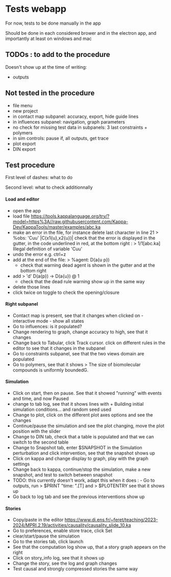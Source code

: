 # Tests webapp

For now, tests to be done manually in the app

Should be done in each considered brower and in the electron app, and importantly at least on windows and mac

## TODOs : to add to the procedure
Doesn't show up at the time of writing:
- outputs

## Not tested in the procedure
- file menu
- new project
- in contact map subpanel: accuracy, export, hide guide lines
- in influences subpanel: navigation, graph parameters
- no check for missing test data in subpanels: 3 last constraints + polymers
- in sim controls: pause if, all outputs, get trace
- plot export
- DIN export


## Test procedure

First level of dashes: what to do

Second level: what to check additionnally

#### Load and editor
- open the app
- load file https://tools.kappalanguage.org/try/?model=https%3A//raw.githubusercontent.com/Kappa-Dev/KappaTools/master/examples/abc.ka
- make an error in the file, for instance delete last character in line 21 > %obs: 'Cuu' |C(x1{u},x2{u})| 
  check that the error is displayed in the gutter, in the code underlined in red, at the bottom right : > 1/1[abc.ka] Illegal definition of variable 'Cuu' 
- undo the error e.g. ctrl+z
- add at the end of the file: > %agent: D(a{u p})
  - check that warning dead agent is shown in the gutter and at the bottom right
- add > 'd' D(a{p}) -> D(a{u}) @ 1
  - check that the dead rule warning show up in the same way
- delete those lines
- click twice on toggle to check the opening/closure

#### Right subpanel
- Contact map is present, see that it changes when clicked on - interactive mode - show all states
- Go to influences: is it populated?
- Change rendering to graph, change accuracy to high, see that it changes
- Change back to Tabular, click Track cursor. click on different rules in the editor to see that it changes in the subpanel
- Go to constraints subpanel, see that the two views domain are populated
- Go to polymers, see that it shows > The size of biomolecular compounds is uniformly boundedG.

#### Simulation
- Click on start, then on pause. See that it showed "running" with events and time, and now Paused
- change to tab log, see that it shows lines with + Building initial simulation conditions...   and random seed used
- Change to plot, click on the different plot axes options and see the changes
- Continue/pause the simulation and see the plot changing, move the plot position with the slider
- Change to DIN tab, check that a table is populated and that we can switch to the second table
- Change to Snapshot tab, enter $SNAPSHOT in the Simulation perturbation and click intervention, see that the snapshot shows up
- Click on kappa and change display to graph, play with the graph settings
- Change back to kappa, continue/stop the simulation, make a new snapshot, and test to switch between snapshot
- TODO: this currently doesn't work, adapt this when it does : - Go to outputs, run > $PRINT "time: ".[T]  and  > $PLOTENTRY   see that it shows up  
- Go back to log tab and see the previous interventions show up

#### Stories
- Copy/paste in the editor https://www.di.ens.fr/~feret/teaching/2023-2024/MPRI.2.19/activities/causality/causality_slide_10.ka
- Go to preferences, enable store trace, click Set
- clear/start/pause the simulation
- Go to the stories tab, click launch
- See that the computation log show up, that a story graph appears on the right
- Click on story_info log, see that it shows up
- Change the story, see the log and graph changes
- Test causal and strongly compressed stories the same way
